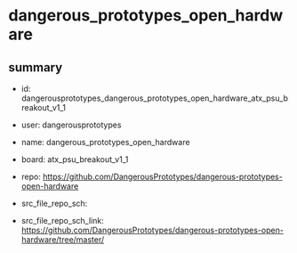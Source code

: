 # dangerous_prototypes_open_hardware
 
## summary 
* id: dangerousprototypes_dangerous_prototypes_open_hardware_atx_psu_breakout_v1_1
* user: dangerousprototypes
* name: dangerous_prototypes_open_hardware
* board: atx_psu_breakout_v1_1
* repo: https://github.com/DangerousPrototypes/dangerous-prototypes-open-hardware



* src_file_repo_sch: 
* src_file_repo_sch_link: https://github.com/DangerousPrototypes/dangerous-prototypes-open-hardware/tree/master/






